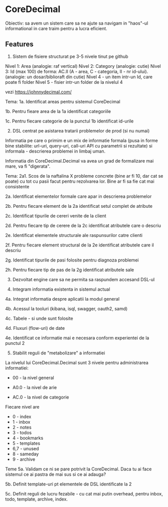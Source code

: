 CoreDecimal
===========

Obiectiv: sa avem un sistem care sa ne ajute sa navigam in "haos"-ul informational in care traim
pentru a lucra eficient.

Features
--------

1. Sistem de fisiere structurat pe 3-5 nivele tinut pe github

Nivel 1: Area (analogie: raf vertical)
Nivel 2: Category (analogie: cutie)
Nivel 3: Id (max 100) de forma: AC.II (A - area, C - categoria, II - nr id-ului). (analogie: un dosar/biblioraft din cutie)
Nivel 4 - un item intr-un Id, care poate fi folder
Nivel 5 - fisier intr-un folder de la nivelul 4

vezi https://johnnydecimal.com/ 

Tema:
1a. Identificat areas pentru sistemul CoreDecimal

1b. Pentru fieare area de la 1a identificat categoriile

1c. Pentru fiecare categorie de la punctul 1b identificat id-urile

2. DSL centrat pe asistarea tratarii problemelor de prod (si nu numai)

Informatia pe care o primim e un mix de informatie formala (pusa in forme bine stabilite:
url-uri, query-uri, call-uri API cu parametrii si rezultate) si informala - descrierea 
problemei in limbaj uman.

Informatia din CoreDecimal.Decimal va avea un grad de formalizare mai mare, va fi "digerata".

Tema: 
2a1. Scos de la naftalina X probleme concrete (bine ar fi 10, dar cat se poate) cu tot cu pasii
facut pentru rezolvarea lor. Bine ar fi sa fie cat mai consistente

2a. Identificat elementelor formale care apar in descrierea problemelor

2b. Pentru fiecare element de la 2a identificat setul complet de atribute

2c. Identificat tipurile de cereri venite de la client

2d. Pentru fiecare tip de cerere de la 2c identificat atributele care o descriu

2e. Identificat elementele structurale ale raspunsurilor catre clienti

2f. Pentru fiecare element structural de la 2e identificat atributele care il descriu

2g. Identificat tipurile de pasi folosite pentru diagnoza problemei

2h. Pentru fiecare tip de pas de la 2g identificat atributele sale

3. Dezvoltat engine care sa ne permita sa raspundem accesand DSL-ul

4. Integram informatia existenta in sistemul actual

4a. Integrat informatia despre aplicatii la modul general

4b. Acessul la tooluri (kibana, isql, swagger, oauth2, samd)

4c. Tabele - si unde sunt folosite

4d. Fluxuri (flow-uri) de date

4e. Identificat ce informatie mai e necesara conform experientei de la punctul 2

5. Stabilit reguli de "metabolizare" a informatiei

La nivelul lui CoreDecimal.Decimal sunt 3 nivele pentru administrarea informatiei:

* 00 - la nivel general

* A0.0 - la nivel de arie

* AC.0 - la nivel de categorie

Fiecare nivel are 
* 0 - index
* 1 - inbox
* 2 - notes
* 3 - todos
* 4 - bookmarks
* 5 - templates
* 6,7 - unused
* 8 - sameday
* 9 - archive

Teme
5a. Validam ce ni se pare potrivit la CoreDecimal. 
Daca tu ai face sistemul ce ai pastra de mai sus si ce ai adauga?

5b. Definit template-uri pt elementele de DSL identificate la 2

5c. Definit reguli de lucru fezabile - cu cat mai putin overhead, pentru inbox, todo, template, archive, index.